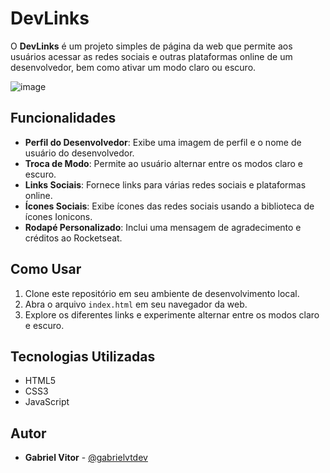 # DevLinks

O **DevLinks** é um projeto simples de página da web que permite aos usuários acessar as redes sociais e outras plataformas online de um desenvolvedor, bem como ativar um modo claro ou escuro.

![image](https://github.com/gabrielvtdev/projeto-discover/assets/100651934/66046bcb-6d42-4391-8e9f-32f939335e80)

## Funcionalidades

- **Perfil do Desenvolvedor**: Exibe uma imagem de perfil e o nome de usuário do desenvolvedor.
- **Troca de Modo**: Permite ao usuário alternar entre os modos claro e escuro.
- **Links Sociais**: Fornece links para várias redes sociais e plataformas online.
- **Ícones Sociais**: Exibe ícones das redes sociais usando a biblioteca de ícones Ionicons.
- **Rodapé Personalizado**: Inclui uma mensagem de agradecimento e créditos ao Rocketseat.

## Como Usar

1. Clone este repositório em seu ambiente de desenvolvimento local.
2. Abra o arquivo `index.html` em seu navegador da web.
3. Explore os diferentes links e experimente alternar entre os modos claro e escuro.

## Tecnologias Utilizadas

- HTML5
- CSS3
- JavaScript

## Autor

- **Gabriel Vitor** - [@gabrielvtdev](https://github.com/gabrielvtdev)



